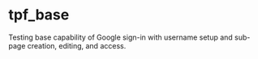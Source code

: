 # tpf_base
Testing base capability of Google sign-in with username setup and sub-page creation, editing, and access.
